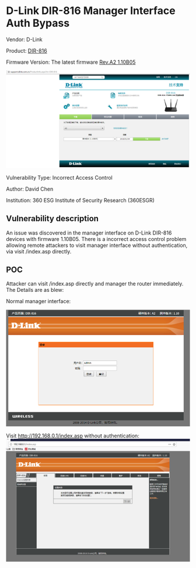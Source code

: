 # D-Link DIR-816 Manager Interface Auth Bypass
Vendor: D-Link

Product: [DIR-816](http://support.dlink.com.cn/ProductInfo.aspx?m=DIR-816)

Firmware Version: The latest firmware [Rev.A2 1.10B05](http://support.dlink.com.cn/ProductInfo.aspx?m=DIR-816)

![image](https://github.com/leonW7/D-Link/blob/master/7.PNG)

Vulnerability Type: Incorrect Access Control

Author: David Chen

Institution: 360 ESG Institute of Security Research (360ESGR)

Vulnerability description
-------------------------
An issue was discovered in the manager interface on D-Link DIR-816 devices with firmware 1.10B05. There is a incorrect access control problem allowing remote attackers to visit manager interface without authentication, via visit /index.asp directly.

POC
-------------------------

Attacker can visit /index.asp directly and manager the router immediately. The Details are as blew:

Normal manager interface:

![image](https://github.com/leonW7/D-Link/blob/master/7-2.png)

Visit http://192.168.0.1/index.asp without authentication:
![image](https://github.com/leonW7/D-Link/blob/master/7-3.png)
